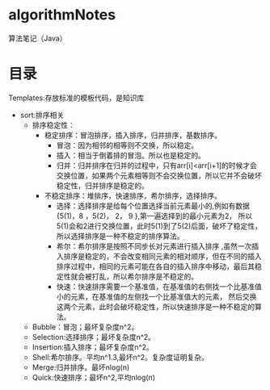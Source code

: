# algorithmNotes
算法笔记（Java）

# 目录
Templates:存放标准的模板代码，是知识库
- sort:排序相关
  - 排序稳定性：
    - 稳定排序：冒泡排序，插入排序，归并排序，基数排序。
      - 冒泡：因为相邻的相等则不交换，所以稳定。
      - 插入：相当于倒着排的冒泡。所以也是稳定的。
      - 归并：归并排序在归并的过程中，只有arr[i]<arr[i+1]的时候才会交换位置，如果两个元素相等则不会交换位置，所以它并不会破坏稳定性，归并排序是稳定的。
    - 不稳定排序：堆排序，快速排序，希尔排序，选择排序。
      - 选择：选择排序是给每个位置选择当前元素最小的,例如有数据{5(1)，8 ，5(2)， 2， 9 },第一遍选择到的最小元素为2， 所以5(1)会和2进行交换位置，此时5(1)到了5(2)后面，破坏了稳定性，所以选择排序是一种不稳定的排序算法。
      - 希尔：希尔排序是按照不同步长对元素进行插入排序  ,虽然一次插入排序是稳定的，不会改变相同元素的相对顺序，但在不同的插入排序过程中，相同的元素可能在各自的插入排序中移动，最后其稳定性就会被打乱，所以希尔排序是不稳定的。
      - 快速：快速排序需要一个基准值，在基准值的右侧找一个比基准值小的元素，在基准值的左侧找一个比基准值大的元素，  然后交换这两个元素，此时会破坏稳定性，所以快速排序是一种不稳定的算法。
  - Bubble：冒泡；最坏复杂度n^2。
  - Selection:选择排序；最坏复杂度n^2。
  - Insertion:插入排序；最坏复杂度n^2。
  - Shell:希尔排序。平均n^1.3,最坏n^2。复杂度证明复杂。
  - Merge:归并排序。最坏nlog(n)
  - Quick:快速排序；最坏n^2,平均nlog(n)